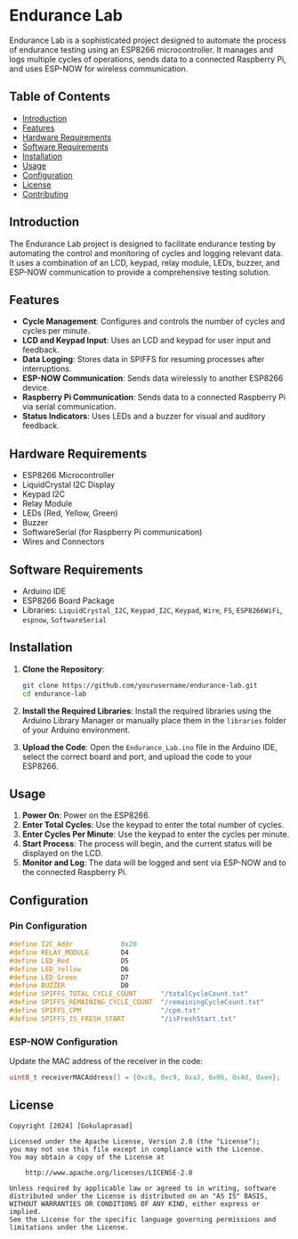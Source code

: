 # Endurance Lab

Endurance Lab is a sophisticated project designed to automate the process of endurance testing using an ESP8266 microcontroller. It manages and logs multiple cycles of operations, sends data to a connected Raspberry Pi, and uses ESP-NOW for wireless communication.

## Table of Contents

- [Introduction](#introduction)
- [Features](#features)
- [Hardware Requirements](#hardware-requirements)
- [Software Requirements](#software-requirements)
- [Installation](#installation)
- [Usage](#usage)
- [Configuration](#configuration)
- [License](#license)
- [Contributing](#contributing)

## Introduction

The Endurance Lab project is designed to facilitate endurance testing by automating the control and monitoring of cycles and logging relevant data. It uses a combination of an LCD, keypad, relay module, LEDs, buzzer, and ESP-NOW communication to provide a comprehensive testing solution.

## Features

- **Cycle Management**: Configures and controls the number of cycles and cycles per minute.
- **LCD and Keypad Input**: Uses an LCD and keypad for user input and feedback.
- **Data Logging**: Stores data in SPIFFS for resuming processes after interruptions.
- **ESP-NOW Communication**: Sends data wirelessly to another ESP8266 device.
- **Raspberry Pi Communication**: Sends data to a connected Raspberry Pi via serial communication.
- **Status Indicators**: Uses LEDs and a buzzer for visual and auditory feedback.

## Hardware Requirements

- ESP8266 Microcontroller
- LiquidCrystal I2C Display
- Keypad I2C
- Relay Module
- LEDs (Red, Yellow, Green)
- Buzzer
- SoftwareSerial (for Raspberry Pi communication)
- Wires and Connectors

## Software Requirements

- Arduino IDE
- ESP8266 Board Package
- Libraries: `LiquidCrystal_I2C`, `Keypad_I2C`, `Keypad`, `Wire`, `FS`, `ESP8266WiFi`, `espnow`, `SoftwareSerial`

## Installation

1. **Clone the Repository**:
    ```sh
    git clone https://github.com/yourusername/endurance-lab.git
    cd endurance-lab
    ```

2. **Install the Required Libraries**:
    Install the required libraries using the Arduino Library Manager or manually place them in the `libraries` folder of your Arduino environment.

3. **Upload the Code**:
    Open the `Endurance_Lab.ino` file in the Arduino IDE, select the correct board and port, and upload the code to your ESP8266.

## Usage

1. **Power On**: Power on the ESP8266.
2. **Enter Total Cycles**: Use the keypad to enter the total number of cycles.
3. **Enter Cycles Per Minute**: Use the keypad to enter the cycles per minute.
4. **Start Process**: The process will begin, and the current status will be displayed on the LCD.
5. **Monitor and Log**: The data will be logged and sent via ESP-NOW and to the connected Raspberry Pi.

## Configuration

### Pin Configuration

```cpp
#define I2C_Addr            0x20
#define RELAY_MODULE        D4
#define LED_Red             D5
#define LED_Yellow          D6
#define LED_Green           D7
#define BUZZER              D0
#define SPIFFS_TOTAL_CYCLE_COUNT      "/totalCycleCount.txt"
#define SPIFFS_REMAINING_CYCLE_COUNT  "/remainingCycleCount.txt"
#define SPIFFS_CPM                    "/cpm.txt"
#define SPIFFS_IS_FRESH_START         "/isFreshStart.txt"
```

### ESP-NOW Configuration

Update the MAC address of the receiver in the code:

```cpp
uint8_t receiverMACAddress[] = {0xc8, 0xc9, 0xa3, 0x06, 0x4d, 0xee};
```

## License

```plaintext
Copyright [2024] [Gokulaprasad]

Licensed under the Apache License, Version 2.0 (the "License");
you may not use this file except in compliance with the License.
You may obtain a copy of the License at

    http://www.apache.org/licenses/LICENSE-2.0

Unless required by applicable law or agreed to in writing, software
distributed under the License is distributed on an "AS IS" BASIS,
WITHOUT WARRANTIES OR CONDITIONS OF ANY KIND, either express or implied.
See the License for the specific language governing permissions and
limitations under the License.
```
